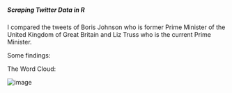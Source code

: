 ##### Scraping Twitter Data in R

I compared the tweets of Boris Johnson who is former Prime Minister of the United Kingdom of Great Britain and Liz Truss who is the current Prime Minister.

Some findings:

The Word Cloud: 

![image](https://user-images.githubusercontent.com/61651300/195844474-e277bc56-49a9-4ae8-919a-67c06be377bc.png)

